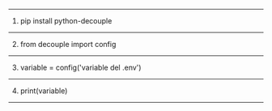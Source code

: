 -----------------------------------------

1) pip install python-decouple

-----------------------------------------

2) from decouple import config

-----------------------------------------

3) variable = config('variable del .env')

-----------------------------------------

4) print(variable)

-----------------------------------------